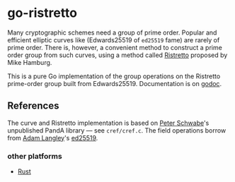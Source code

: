 go-ristretto
============

Many cryptographic schemes need a group of prime order.  Popular and
efficient elliptic curves like (Edwards25519 of `ed25519` fame) are
rarely of prime order.  There is, however, a convenient method
to construct a prime order group from such curves, using a method
called [Ristretto](https://ristretto.group) proposed by Mike Hamburg.

This is a pure Go implementation of the group operations on the
Ristretto prime-order group built from Edwards25519.
Documentation is on [godoc](https://godoc.org/github.com/bwesterb/go-ristretto).


References
----------

The curve and Ristretto implementation is based on
[Peter Schwabe](https://cryptojedi.org/peter/index.shtml)'s unpublished PandA
library — see `cref/cref.c`.  The field operations borrow
from [Adam Langley](https://www.imperialviolet.org)'s
[ed25519](http://github.com/agl/ed25519).

### other platforms
* [Rust](https://github.com/dalek-cryptography/curve25519-dalek)
